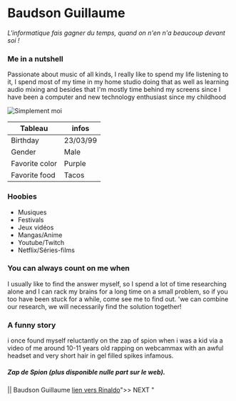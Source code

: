 # Baudson Guillaume
*L'informatique fais gagner du temps, quand on n'en n'a beaucoup devant soi !*

### Me in a nutshell 

Passionate about music of all kinds, I really like to spend my life listening to it, I spend most of my time in my home studio doing that as well as learning audio mixing and besides that I'm mostly time behind my screens since I have been a computer and new technology enthusiast since my childhood

![Simplement moi](https://scontent.fbru3-1.fna.fbcdn.net/v/t1.6435-9/75398228_951046351941279_8913314052789239808_n.jpg?_nc_cat=110&ccb=1-7&_nc_sid=174925&_nc_ohc=9jSDReM6jvAAX9b6sgO&tn=7XODPqmRbXgAX12u&_nc_ht=scontent.fbru3-1.fna&oh=00_AT-3GZLS7JXd4Zf_LTaGDTs7alwX4ycN5aGDzG_5XdiQNw&oe=62E8BB34)

| Tableau | infos |
| --------|--------|
| Birthday | 23/03/99 |
| Gender| Male
| Favorite color | Purple
| Favorite food | Tacos

### Hoobies 

* Musiques
* Festivals 
* Jeux vidéos 
* Mangas/Anime
* Youtube/Twitch
* Netflix/Séries-films 

### You can always count on me when 
I usually like to find the answer myself, so I spend a lot of time researching alone and I can rack my brains for a long time on a small problem, so if you too have been stuck for a while, come see me to find out. 'we can combine our research, we will necessarily find the solution together!

### A funny story
i once found myself reluctantly on the zap of spion when i was a kid via a video of me around 10-11 years old rapping on webcammax with an awful headset and very short hair in gel filled spikes infamous.
##### Zap de Spion (plus disponible nulle part sur le web).

|| Baudson Guillaume [lien vers Rinaldo](https://github.com/RinaldoBenaccetta/challenge_markdown)">> NEXT "